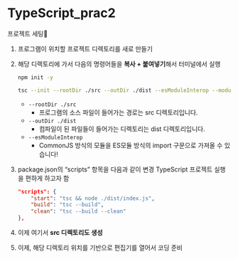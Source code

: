 # TypeScript_prac2

<aside>
프로젝트 세팅🙂

1. 프로그램이 위치할 프로젝트 디렉토리를 새로 만들기

1. 해당 디렉토리에 가서 다음의 명령어들을 **복사 + 붙여넣기**해서 터미널에서 실행
    
    ```bash
    npm init -y
    ```
    
    ```bash
    tsc --init --rootDir ./src --outDir ./dist --esModuleInterop --module commonjs --strict true --allowJS true --checkJS true
    ```
    
    - `--rootDir ./src`
        - 프로그램의 소스 파일이 들어가는 경로는 src 디렉토리입니다.
    - `--outDir ./dist`
        - 컴파일이 된 파일들이 들어가는 디렉토리는 dist 디렉토리입니다.
    - `--esModuleInterop`
        - CommonJS 방식의 모듈을 ES모듈 방식의 import 구문으로 가져올 수 있습니다!


1. package.json의 “scripts” 항목을 다음과 같이 변경 TypeScript 프로젝트 실행을 편하게 하고자 함
    
    ```json
    "scripts": {
        "start": "tsc && node ./dist/index.js",
        "build": "tsc --build",
        "clean": "tsc --build --clean"
    },
    ```
    

1. 이제 여기서 **src 디렉토리도 생성**
    
    
2. 이제, 해당 디렉토리 위치를 기반으로 편집기를 열어서 코딩 준비
</aside>
